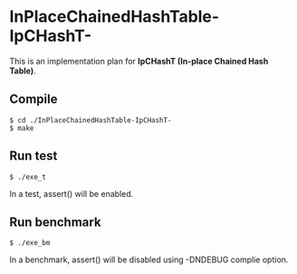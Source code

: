 # InPlaceChainedHashTable-IpCHashT-

This is an implementation plan for **IpCHashT (In-place Chained Hash Table)**.

## Compile
```
$ cd ./InPlaceChainedHashTable-IpCHashT-
$ make
```

## Run test
```
$ ./exe_t
```
In a test, assert() will be enabled.

## Run benchmark
```
$ ./exe_bm
```
In a benchmark, assert() will be disabled using -DNDEBUG complie option.
